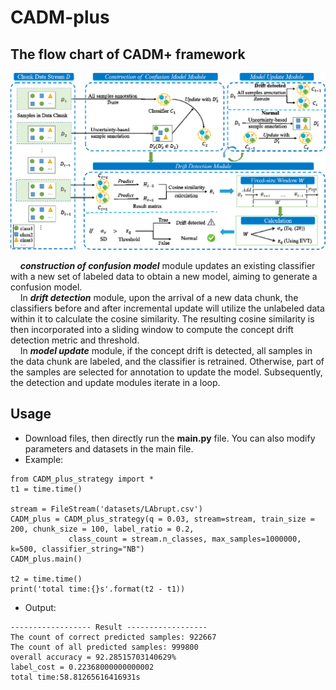 # CADM-plus
## The flow chart of CADM+ framework

<div align=center><img src="https://github.com/songqiaohu/pictureandgif/blob/main/framework.png?raw=true"/></div>


&nbsp;&nbsp;&nbsp;&nbsp;**<em>construction of confusion model</em>** module updates an existing classifier with a new set of labeled data to obtain a new model, aiming to generate a confusion model.  
&nbsp;&nbsp;&nbsp;&nbsp;In **<em>drift detection</em>** module, upon the arrival of a new data chunk, the classifiers before and after incremental update will utilize the unlabeled data within it to calculate the cosine similarity. The resulting cosine similarity is then incorporated into a sliding window to compute the concept drift detection metric and threshold.  
&nbsp;&nbsp;&nbsp;&nbsp;In **<em>model update</em>** module, if the concept drift is detected, all samples in the data chunk are labeled, and the classifier is retrained. Otherwise, part of the samples are selected for annotation to update the model. Subsequently, the detection and update modules iterate in a loop.

## Usage
- Download files, then directly run the **main.py** file. You can also modify parameters and datasets in the main file.  
- Example:


```
from CADM_plus_strategy import *
t1 = time.time()

stream = FileStream('datasets/LAbrupt.csv')
CADM_plus = CADM_plus_strategy(q = 0.03, stream=stream, train_size = 200, chunk_size = 100, label_ratio = 0.2,
             class_count = stream.n_classes, max_samples=1000000, k=500, classifier_string="NB")
CADM_plus.main()

t2 = time.time()
print('total time:{}s'.format(t2 - t1))
```

- Output:
```
------------------ Result ------------------
The count of correct predicted samples: 922667
The count of all predicted samples: 999800
overall accuracy = 92.28515703140629%
label_cost = 0.22368000000000002
total time:58.81265616416931s
```
  








